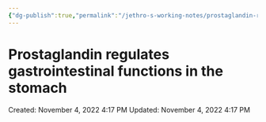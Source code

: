 ```yaml
---
{"dg-publish":true,"permalink":"/jethro-s-working-notes/prostaglandin-regulates-gastrointestinal-functions-in-the-stomach/","dgPassFrontmatter":true}
---
```



# Prostaglandin regulates gastrointestinal functions in the stomach

Created: November 4, 2022 4:17 PM
Updated: November 4, 2022 4:17 PM